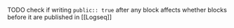 TODO check if writing `public:: true` after any block affects whether blocks before it are published in [[Logseq]]

